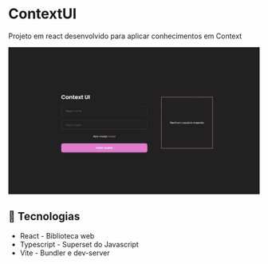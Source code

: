 # ContextUI
Projeto em react desenvolvido para aplicar conhecimentos em Context

![Screenshot](./src/assets/imgs/preview.png)

## 🚀 Tecnologias
- React - Biblioteca web
- Typescript - Superset do Javascript
- Vite - Bundler e dev-server